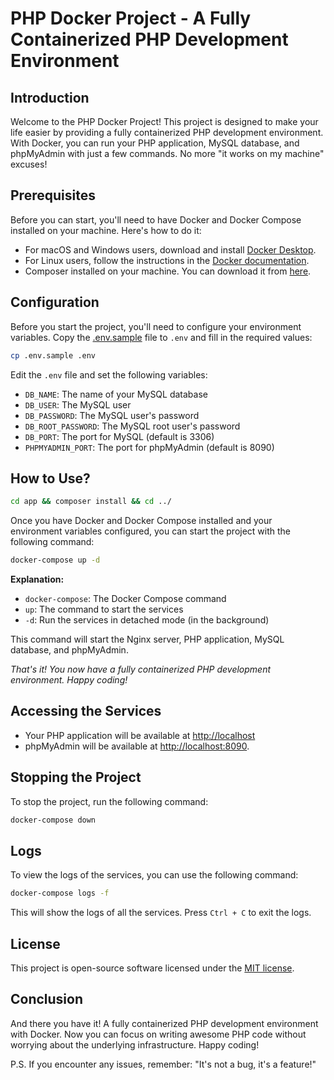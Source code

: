 # PHP Docker Project - A Fully Containerized PHP Development Environment

## Introduction

Welcome to the PHP Docker Project! This project is designed to make your life easier by providing a fully containerized PHP development environment. With Docker, you can run your PHP application, MySQL database, and phpMyAdmin with just a few commands. No more "it works on my machine" excuses!

## Prerequisites

Before you can start, you'll need to have Docker and Docker Compose installed on your machine. Here's how to do it:

- For macOS and Windows users, download and install [Docker Desktop](https://docs.docker.com/get-started/introduction/get-docker-desktop/).
- For Linux users, follow the instructions in the [Docker documentation](https://docs.docker.com/desktop/setup/install/linux/).
- Composer installed on your machine. You can download it from [here](https://getcomposer.org/download/).

## Configuration

Before you start the project, you'll need to configure your environment variables. Copy the [.env.sample](./.env.sample) file to `.env` and fill in the required values:

```sh
cp .env.sample .env
```

Edit the `.env` file and set the following variables:

- `DB_NAME`: The name of your MySQL database
- `DB_USER`: The MySQL user
- `DB_PASSWORD`: The MySQL user's password
- `DB_ROOT_PASSWORD`: The MySQL root user's password
- `DB_PORT`: The port for MySQL (default is 3306)
- `PHPMYADMIN_PORT`: The port for phpMyAdmin (default is 8090)

## How to Use?

```sh
cd app && composer install && cd ../
```

Once you have Docker and Docker Compose installed and your environment variables configured, you can start the project with the following command:

```sh
docker-compose up -d
```

**Explanation:**

- `docker-compose`: The Docker Compose command
- `up`: The command to start the services
- `-d`: Run the services in detached mode (in the background)

This command will start the Nginx server, PHP application, MySQL database, and phpMyAdmin.

_That's it! You now have a fully containerized PHP development environment. Happy coding!_

## Accessing the Services

- Your PHP application will be available at [http://localhost](http://localhost)
- phpMyAdmin will be available at [http://localhost:8090](http://localhost:8090).

## Stopping the Project

To stop the project, run the following command:

```sh
docker-compose down
```

## Logs

To view the logs of the services, you can use the following command:

```sh
docker-compose logs -f
```

This will show the logs of all the services. Press `Ctrl + C` to exit the logs.

## License

This project is open-source software licensed under the [MIT license](https://opensource.org/licenses/MIT).

## Conclusion

And there you have it! A fully containerized PHP development environment with Docker. Now you can focus on writing awesome PHP code without worrying about the underlying infrastructure. Happy coding!

P.S. If you encounter any issues, remember: "It's not a bug, it's a feature!"
